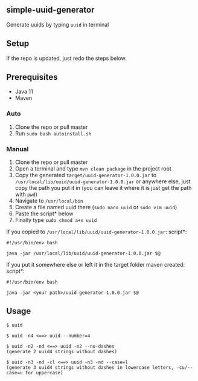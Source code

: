 ## simple-uuid-generator

Generate uuids by typing `uuid` in terminal

## Setup
If the repo is updated, just redo the steps below.

## Prerequisites
- Java 11
- Maven

### Auto
1. Clone the repo or pull master
2. Run `sudo bash autoinstall.sh`

### Manual
1. Clone the repo or pull master
2. Open a terminal and type `mvn clean package` in the project root
3. Copy the generated `target/uuid-generator-1.0.0.jar` to `/usr/local/lib/uuid/uuid-generator-1.0.0.jar` or anywhere else, just copy the path you put it in (you can leave it where it is just get the path with `pwd`)
4. Navigate to `/usr/local/bin`
5. Create a file named uuid there (`sudo nano uuid` or `sudo vim uuid`)
6. Paste the script* below
7. Finally type `sudo chmod a+x uuid`

If you copied to `/usr/local/lib/uuid/uuid-generator-1.0.0.jar`:
script*:
```shell script
#!/usr/bin/env bash

java -jar /usr/local/lib/uuid/uuid-generator-1.0.0.jar $@
``` 

If you put it somewhere else or left it in the target folder maven created:
script*:
```shell script
#!/usr/bin/env bash

java -jar <your path>/uuid-generator-1.0.0.jar $@
``` 

## Usage
```shell script
$ uuid

$ uuid -n4 <==> uuid --number=4

$ uuid -n2 -nd <==> uuid -n2 --no-dashes
(generate 2 uuid4 strings without dashes)

$ uuid -n3 -nd -cl <==> uuid -n3 -nd --case=l
(generate 3 uuid4 strings without dashes in lowercase letters, -cu/--case=u for uppercase)
```
